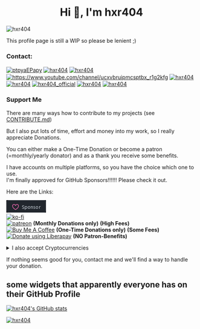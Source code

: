 <!--
**hxr404/hxr404** is a ✨ _special_ ✨ repository because its `README.md` (this file) appears on your GitHub profile.

Here are some ideas to get you started:

- 🔭 I’m currently working on ...
- 🌱 I’m currently learning ...
- 👯 I’m looking to collaborate on ...
- 🤔 I’m looking for help with ...
- 💬 Ask me about ...
- 📫 How to reach me: ...
- 😄 Pronouns: ...
- ⚡ Fun fact: ...
-->
<h1 align="center">Hi 👋, I'm hxr404</h1>

<p align="left"> <img src="https://komarev.com/ghpvc/?username=hxr404&label=Profile%20views&color=0e75b6&style=flat" alt="hxr404" /> </p>

This profile page is still a WIP so please be lenient ;)



### Contact:

<a href="https://discord.gg/ptpyaEPapy" target="blank"><img align="center" src="https://cdn.jsdelivr.net/npm/simple-icons@3.0.1/icons/discord.svg" alt="ptpyaEPapy" height="30" width="40" /></a> 
<a href="https://twitter.com/hxr404" target="blank"><img align="center" src="https://cdn.jsdelivr.net/npm/simple-icons@3.0.1/icons/twitter.svg" alt="hxr404" height="30" width="40" /></a>
<a href="https://github.com/hxr404" target="blank"><img align="center" src="https://cdn.jsdelivr.net/npm/simple-icons@3.0.1/icons/github.svg" alt="hxr404" height="30" width="40" /></a>
<a href="https://www.youtube.com/channel/ucxvbruipmcsptbx_r1g2kfg" target="blank"><img align="center" src="https://cdn.jsdelivr.net/npm/simple-icons@3.0.1/icons/youtube.svg" alt="https://www.youtube.com/channel/ucxvbruipmcsptbx_r1g2kfg" height="30" width="40" /></a>
<a href="https://reddit.com/u/hxr404" target="blank"><img align="center" src="https://cdn.jsdelivr.net/npm/simple-icons@3.0.1/icons/reddit.svg" alt="hxr404" height="30" width="40" /></a>
<a href="https:/twitch.tv/hxr404" target="blank"><img align="center" src="https://cdn.jsdelivr.net/npm/simple-icons@3.0.1/icons/twitch.svg" alt="hxr404" height="30" width="40" /></a>
<a href="https://instagram.com/hxr404_official" target="blank"><img align="center" src="https://cdn.jsdelivr.net/npm/simple-icons@3.0.1/icons/instagram.svg" alt="hxr404_official" height="30" width="40" /></a>
<a href="https://dev.to/hxr404" target="blank"><img align="center" src="https://cdn.jsdelivr.net/npm/simple-icons@3.0.1/icons/dev-dot-to.svg" alt="hxr404" height="30" width="40" /></a>
<a href="https://fb.com/hxr404" target="blank"><img align="center" src="https://cdn.jsdelivr.net/npm/simple-icons@3.0.1/icons/facebook.svg" alt="hxr404" height="30" width="40" /></a>


</p>


### Support Me

There are  many ways how to contribute to my projects (see [CONTRIBUTE.md](CONTRIBUTE.md))<br>

But I also put lots of time, effort and money into my work, so I really appreciate Donations.

You can either make a One-Time Donation or become a patron (=monthly/yearly donator) and as a thank you receive some benefits.


I have accounts on multiple platforms, so you have the choice which one to use.<br>
I'm finally approved for GitHub Sponsors!!!!!! Please check it out.

Here are the Links:

<a href="https://github.com/sponsors/hxr404"><img alt="GitHub Sponsors" src="sponsors.png"></a>
<br>
[![ko-fi](https://ko-fi.com/img/githubbutton_sm.svg)](https://ko-fi.com/E1E35SXAO)
<br>
<a href="https://patreon.org/hxr404"><img width="216" alt="patreon" src="https://user-images.githubusercontent.com/55095883/123521942-26e90a80-d6ba-11eb-822f-2140d890ee56.png"></a> **(Monthly Donations only)** **(High Fees)**
<br>
<a href="https://www.buymeacoffee.com/hxr404" target="_blank"><img src="https://cdn.buymeacoffee.com/buttons/v2/default-yellow.png" alt="Buy Me A Coffee" height="41px" width="174px" ></a> **(One-Time Donations only)** **(Some Fees)**
<br>
<a href="https://liberapay.com/hxr404/donate"><img alt="Donate using Liberapay" src="https://liberapay.com/assets/widgets/donate.svg"></a> **(NO Patron-Benefits)**
<br>
<details>
  <summary>I also accept Cryptocurrencies</summary>
  
<img src="hxr404_monero.png" alt="QR code of the monero adress"></img>
`889sJKy5Ag2TGeJkU1hFtNHd9d4knsaVzjJcZDSgVeixZY2hnRPVFaNB876SBjkjpBS3gJe1U7x24YiChq6h7wdjGKLXmLj`<br>
In case you want to donate with another crypto e.g. Bitcoin, there are plenty of good exchanges that offer monero, for example I personally recommend HavenoDEX.
</details>


If nothing seems good for you, contact me and we'll find a way to handle your donation.



## some widgets that apparently everyone has on their GitHub Profile

[![hxr404's GitHub stats](https://github-readme-stats.vercel.app/api?username=hxr404&theme=dark&show_icons=true&count_private=true)](https://github.com/anuraghazra/github-readme-stats)



<a href="https://github.com/ryo-ma/github-profile-trophy"><img src="https://github-profile-trophy.vercel.app/?username=hxr404&margin-w=15" alt="hxr404" /></a>


